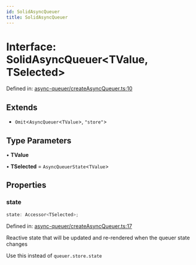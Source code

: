 ```yaml
---
id: SolidAsyncQueuer
title: SolidAsyncQueuer
---
```


<!-- DO NOT EDIT: this page is autogenerated from the type comments -->

# Interface: SolidAsyncQueuer\<TValue, TSelected\>

Defined in: [async-queuer/createAsyncQueuer.ts:10](https://github.com/TanStack/pacer/blob/main/packages/solid-pacer/src/async-queuer/createAsyncQueuer.ts#L10)

## Extends

- `Omit`\<`AsyncQueuer`\<`TValue`\>, `"store"`\>

## Type Parameters

• **TValue**

• **TSelected** = `AsyncQueuerState`\<`TValue`\>

## Properties

### state

```ts
state: Accessor<TSelected>;
```

Defined in: [async-queuer/createAsyncQueuer.ts:17](https://github.com/TanStack/pacer/blob/main/packages/solid-pacer/src/async-queuer/createAsyncQueuer.ts#L17)

Reactive state that will be updated and re-rendered when the queuer state changes

Use this instead of `queuer.store.state`
